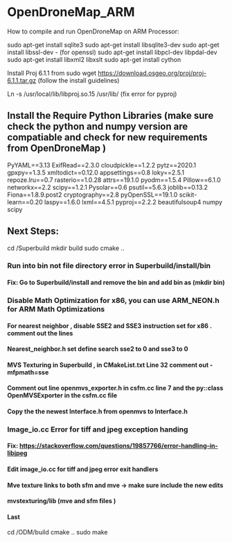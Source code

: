 # OpenDroneMap_ARM

How to compile and run OpenDroneMap on ARM Processor:

sudo apt-get install sqlite3 
sudo apt-get install libsqlite3-dev
sudo apt-get install libssl-dev - (for openssl)
sudo apt-get install libpcl-dev libpdal-dev
sudo apt-get install libxml2 libxslt 
sudo apt-get install cython


Install Proj 6.1.1 from sudo wget https://download.osgeo.org/proj/proj-6.1.1.tar.gz (follow the install guidelines)


Ln -s /usr/local/lib/libproj.so.15 /usr/lib/ (fix error for pyproj)

## Install the Require Python Libraries (make sure check the python and numpy version are compatiable and check for new requirements from OpenDroneMap )

PyYAML==3.13
ExifRead==2.3.0
cloudpickle==1.2.2
pytz==2020.1
gpxpy==1.3.5
xmltodict==0.12.0
appsettings==0.8
loky==2.5.1
repoze.lru==0.7
rasterio==1.0.28
attrs==19.1.0
pyodm==1.5.4
Pillow==6.1.0
networkx==2.2
scipy==1.2.1
Pysolar==0.6
psutil==5.6.3
joblib==0.13.2
Fiona==1.8.9.post2
cryptography==2.8
pyOpenSSL==19.1.0
scikit-learn==0.20
laspy==1.6.0
lxml==4.5.1
pyproj==2.2.2
beautifulsoup4
numpy
scipy

## Next Steps:

cd /Superbuild 
mkdir build 
sudo cmake ..

### Run into bin not file directory error in Superbuild/install/bin

#### Fix: Go to Superbuild/install and remove the bin and add bin as (mkdir bin)

### Disable Math Optimization for x86, you can use ARM_NEON.h for ARM Math Optimizations

#### For nearest neighbor , disable SSE2 and SSE3 instruction set for x86 . comment out the lines 

#### Nearest_neighbor.h  set define search sse2 to 0 and sse3 to 0

#### MVS Texturing in Superbuild , in  CMakeList.txt Line 32 comment out -mfpmath=sse

#### Comment out line openmvs_exporter.h  in csfm.cc line 7 and the py::class OpenMVSExporter in the csfm.cc file 

#### Copy the the newest Interface.h from openmvs to Interface.h


### Image_io.cc Error for tiff and jpeg exception handing 

#### Fix: https://stackoverflow.com/questions/19857766/error-handling-in-libjpeg

#### Edit image_io.cc for tiff and jpeg error exit handlers 
#### Mve texture links to both sfm and mve -> make sure include the new edits 

#### mvstexturing/lib (mve and sfm files ) 

#### Last

cd /ODM/build
cmake ..
sudo make






